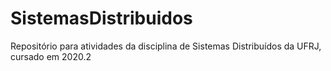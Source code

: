 # SistemasDistribuidos
Repositório para atividades da disciplina de Sistemas Distribuídos da UFRJ, cursado em 2020.2
